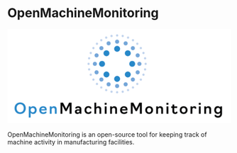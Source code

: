 # OpenMachineMonitoring

![OpenMachineMonitoring logo](assets/OMM_Logo_2xPNG%402x.png)

OpenMachineMonitoring is an open-source tool for keeping track of machine activity in manufacturing facilities.
